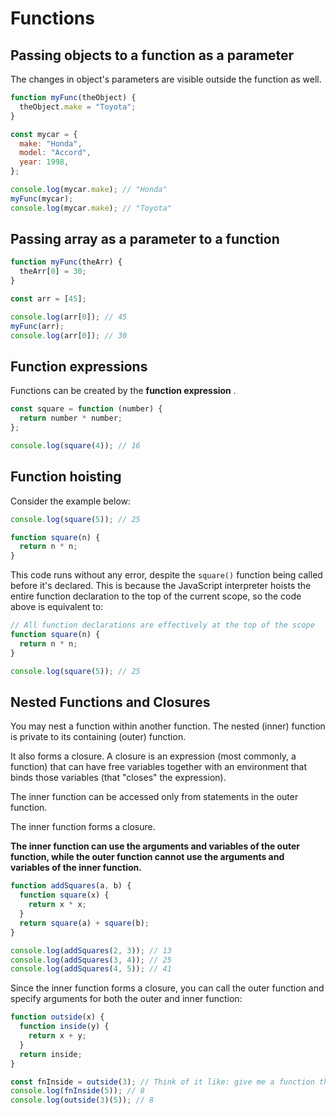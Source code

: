 # Functions

## Passing objects to a function as a parameter

The changes in object's parameters are visible outside the function as well.
 
```javascript
function myFunc(theObject) {
  theObject.make = "Toyota";
}

const mycar = {
  make: "Honda",
  model: "Accord",
  year: 1998,
};

console.log(mycar.make); // "Honda"
myFunc(mycar);
console.log(mycar.make); // "Toyota"
```

## Passing array as a parameter to a function
```javascript
function myFunc(theArr) {
  theArr[0] = 30;
}

const arr = [45];

console.log(arr[0]); // 45
myFunc(arr);
console.log(arr[0]); // 30
```

## Function expressions

Functions can be created by the **function expression** .

```javascript 
const square = function (number) {
  return number * number;
};

console.log(square(4)); // 16
```
## Function hoisting

Consider the example below:
```javascript
console.log(square(5)); // 25

function square(n) {
  return n * n;
}
```

This code runs without any error, despite the ```square()``` function being called before it's declared. This is because the JavaScript interpreter hoists the entire function declaration to the top of the current scope, so the code above is equivalent to:
 
```javascript
// All function declarations are effectively at the top of the scope
function square(n) {
  return n * n;
}

console.log(square(5)); // 25
```

## Nested Functions and Closures

You may nest a function within another function. The nested (inner) function is private to its containing (outer) function.

It also forms a closure. A closure is an expression (most commonly, a function) that can have free variables together with an environment that binds those variables (that "closes" the expression).

The inner function can be accessed only from statements in the outer function.

The inner function forms a closure.

**The inner function can use the arguments and variables of the outer function, while the outer function cannot use the arguments and variables of the inner function.**

```javascript
function addSquares(a, b) {
  function square(x) {
    return x * x;
  }
  return square(a) + square(b);
}

console.log(addSquares(2, 3)); // 13
console.log(addSquares(3, 4)); // 25
console.log(addSquares(4, 5)); // 41
```
Since the inner function forms a closure, you can call the outer function and specify arguments for both the outer and inner function:
```javascript
function outside(x) {
  function inside(y) {
    return x + y;
  }
  return inside;
}

const fnInside = outside(3); // Think of it like: give me a function that adds 3 to whatever you give it
console.log(fnInside(5)); // 8
console.log(outside(3)(5)); // 8
```



